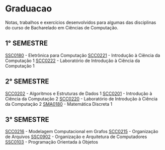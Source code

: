 # Graduacao

Notas, trabalhos e exercícios desenvolvidos para algumas das disciplinas do curso de Bacharelado em Ciências de Computação.

## 1° SEMESTRE

[SSC0180](https://github.com/luizfernandorabelo/Graduacao/tree/master/1-%20%20Eletr%C3%B4nica%20para%20Computa%C3%A7%C3%A3o) - Eletrônica para Computação
[SCC0221](https://github.com/luizfernandorabelo/Graduacao/tree/master/1-%20Introdu%C3%A7%C3%A3o%20%C3%A0%20Ci%C3%AAncia%20da%20Computa%C3%A7%C3%A3o%20I) - Introdução à Ciência da Computação 1
[SCC0222](https://github.com/luizfernandorabelo/Graduacao/tree/master/1-%20Lab%20Introdu%C3%A7%C3%A3o%20%C3%A0%20Ci%C3%AAncia%20da%20Computa%C3%A7%C3%A3o%20I) - Laboratório de Introdução à Ciência da Computação 1

## 2° SEMESTRE

[SCC0202](https://github.com/luizfernandorabelo/Graduacao/tree/master/2-%20Algoritmos%20e%20Estruturas%20de%20Dados) - Algoritmos e Estruturas de Dados 1
[SCC0201](https://github.com/luizfernandorabelo/Graduacao/tree/master/2-%20Introdu%C3%A7%C3%A3o%20%C3%A0%20Ci%C3%AAncia%20da%20Computa%C3%A7%C3%A3o%20II) - Introdução à Ciência da Computação 2
[SCC0220](https://github.com/luizfernandorabelo/Graduacao/tree/master/2-%20Lab%20Introdu%C3%A7%C3%A3o%20%C3%A0%20Ci%C3%AAncia%20da%20Computa%C3%A7%C3%A3o%20II) - Laboratório de Introdução à Ciência da Computação 2
[SMA0180](https://github.com/luizfernandorabelo/Graduacao/tree/master/2-%20Matem%C3%A1tica%20Discreta) - Matemática Discreta 1

## 3° SEMESTRE

[SCC0216](https://github.com/luizfernandorabelo/Graduacao/tree/master/3-%20Modelagem%20Computacional%20em%20Grafos) - Modelagem Computacional em Grafos
[SCC0215]() - Organização de Arquivos
[SSC0902]() - Organização e Arquitetura de Computadores
[SSC0103]() - Programação Orientada à Objetos
